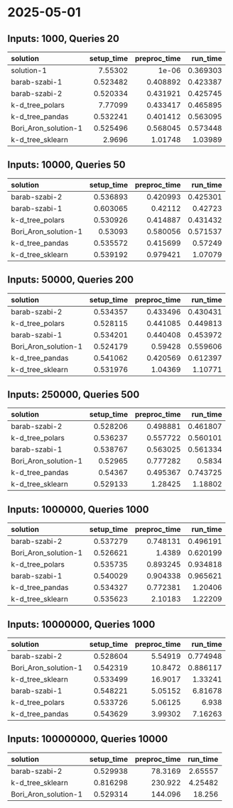 # 2025-05-01

## Inputs: 1000, Queries 20

| solution             |   setup_time |   preproc_time |   run_time |
|:---------------------|-------------:|---------------:|-----------:|
| solution-1           |     7.55302  |       1e-06    |   0.369303 |
| barab-szabi-1        |     0.523482 |       0.408892 |   0.423387 |
| barab-szabi-2        |     0.520334 |       0.431921 |   0.425745 |
| k-d_tree_polars      |     7.77099  |       0.433417 |   0.465895 |
| k-d_tree_pandas      |     0.532241 |       0.401412 |   0.563095 |
| Bori_Aron_solution-1 |     0.525496 |       0.568045 |   0.573448 |
| k-d_tree_sklearn     |     2.9696   |       1.01748  |   1.03989  |

## Inputs: 10000, Queries 50

| solution             |   setup_time |   preproc_time |   run_time |
|:---------------------|-------------:|---------------:|-----------:|
| barab-szabi-2        |     0.536893 |       0.420993 |   0.425301 |
| barab-szabi-1        |     0.603065 |       0.42112  |   0.42723  |
| k-d_tree_polars      |     0.530926 |       0.414887 |   0.431432 |
| Bori_Aron_solution-1 |     0.53093  |       0.580056 |   0.571537 |
| k-d_tree_pandas      |     0.535572 |       0.415699 |   0.57249  |
| k-d_tree_sklearn     |     0.539192 |       0.979421 |   1.07079  |

## Inputs: 50000, Queries 200

| solution             |   setup_time |   preproc_time |   run_time |
|:---------------------|-------------:|---------------:|-----------:|
| barab-szabi-2        |     0.534357 |       0.433496 |   0.430431 |
| k-d_tree_polars      |     0.528115 |       0.441085 |   0.449813 |
| barab-szabi-1        |     0.534201 |       0.440408 |   0.453972 |
| Bori_Aron_solution-1 |     0.524179 |       0.59428  |   0.559606 |
| k-d_tree_pandas      |     0.541062 |       0.420569 |   0.612397 |
| k-d_tree_sklearn     |     0.531976 |       1.04369  |   1.10771  |

## Inputs: 250000, Queries 500

| solution             |   setup_time |   preproc_time |   run_time |
|:---------------------|-------------:|---------------:|-----------:|
| barab-szabi-2        |     0.528206 |       0.498881 |   0.461807 |
| k-d_tree_polars      |     0.536237 |       0.557722 |   0.560101 |
| barab-szabi-1        |     0.538767 |       0.563025 |   0.561334 |
| Bori_Aron_solution-1 |     0.52965  |       0.777282 |   0.5834   |
| k-d_tree_pandas      |     0.54367  |       0.495367 |   0.743725 |
| k-d_tree_sklearn     |     0.529133 |       1.28425  |   1.18802  |

## Inputs: 1000000, Queries 1000

| solution             |   setup_time |   preproc_time |   run_time |
|:---------------------|-------------:|---------------:|-----------:|
| barab-szabi-2        |     0.537279 |       0.748131 |   0.496191 |
| Bori_Aron_solution-1 |     0.526621 |       1.4389   |   0.620199 |
| k-d_tree_polars      |     0.535735 |       0.893245 |   0.934818 |
| barab-szabi-1        |     0.540029 |       0.904338 |   0.965621 |
| k-d_tree_pandas      |     0.534327 |       0.772381 |   1.20406  |
| k-d_tree_sklearn     |     0.535623 |       2.10183  |   1.22209  |

## Inputs: 10000000, Queries 1000

| solution             |   setup_time |   preproc_time |   run_time |
|:---------------------|-------------:|---------------:|-----------:|
| barab-szabi-2        |     0.528604 |        5.54919 |   0.774948 |
| Bori_Aron_solution-1 |     0.542319 |       10.8472  |   0.886117 |
| k-d_tree_sklearn     |     0.533499 |       16.9017  |   1.33241  |
| barab-szabi-1        |     0.548221 |        5.05152 |   6.81678  |
| k-d_tree_polars      |     0.533726 |        5.06125 |   6.938    |
| k-d_tree_pandas      |     0.543629 |        3.99302 |   7.16263  |

## Inputs: 100000000, Queries 10000

| solution             |   setup_time |   preproc_time |   run_time |
|:---------------------|-------------:|---------------:|-----------:|
| barab-szabi-2        |     0.529938 |        78.3169 |    2.65557 |
| k-d_tree_sklearn     |     0.816298 |       230.922  |    4.25482 |
| Bori_Aron_solution-1 |     0.529314 |       144.096  |   18.256   |